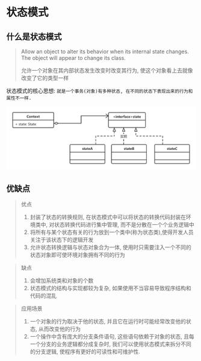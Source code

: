 # 状态模式

## 什么是状态模式

> Allow  an  object   to  alter   its  behavior  when  its   internal  state   changes.   The  object   will  appear   to  change  its   class.
>
> 允许一个对象在其内部状态发生改变时改变其行为, 使这个对象看上去就像改变了它的类型一样

状态模式的核心思想: `就是一个事务(对象)有多种状态, 在不同的状态下表现出来的行为和属性不一样.`

![](./image/designpattern/state.png)





## 优缺点

> 优点
>
> 1. 封装了状态的转换规则,  在状态模式中可以将状态的转换代码封装在环境类中, 对状态转换代码进行集中管理, 而不是分散在一个个业务逻辑中
> 2. 将所有与某个状态有关的行为放到一个类中(称为状态类),使得开发人员关注于该状态下的逻辑开发
> 3. 允许状态转换逻辑与状态对象合为一体, 使用时只需要注入一个不同的状态对象即可使环境对象拥有不同的行为

> 缺点
>
> 1. 会增加系统类和对象的个数
> 2. 状态模式的结构与实现都较为复杂, 如果使用不当容易导致程序结构和代码的混乱

> 应用场景
>
> 1. 一个对象的行为取决于他的状态, 并且它在运行时可能经常改变他的状态, 从而改变他的行为
> 2. 一个操作中含有庞大的分支条件语句, 这些语句依赖于对象的状态, 且每一个分支的业务逻辑都分成复杂时,  我们可以使用状态模式来拆分不同的分支逻辑, 使程序有更好的可读性和可维护性.







































































